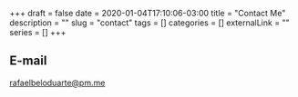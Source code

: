 +++ 
draft = false
date = 2020-01-04T17:10:06-03:00
title = "Contact Me"
description = ""
slug = "contact" 
tags = []
categories = []
externalLink = ""
series = []
+++

## E-mail

rafaelbeloduarte@pm.me
